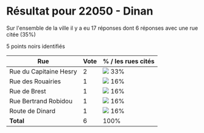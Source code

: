 # Résultat pour 22050 - Dinan

Sur l'ensemble de la ville il y a eu 17 réponses dont 6 réponses avec une rue citée (35%)

5 points noirs identifiés

| Rue | Vote | % / les rues cités|
|-----|------|-------------------|
| Rue du Capitaine Hesry | 2 | <img src="../../img/bar_33.gif" />&nbsp;33%|
| Rue des Rouairies | 1 | <img src="../../img/bar_16.gif" />&nbsp;16%|
| Rue de Brest | 1 | <img src="../../img/bar_16.gif" />&nbsp;16%|
| Rue Bertrand Robidou | 1 | <img src="../../img/bar_16.gif" />&nbsp;16%|
| Route de Dinard | 1 | <img src="../../img/bar_16.gif" />&nbsp;16%|
| **Total** | 6 | 100%|
